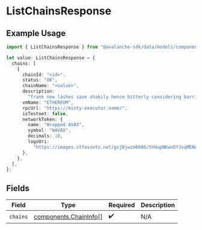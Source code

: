 # ListChainsResponse

## Example Usage

```typescript
import { ListChainsResponse } from "@avalanche-sdk/data/models/components";

let value: ListChainsResponse = {
  chains: [
    {
      chainId: "<id>",
      status: "OK",
      chainName: "<value>",
      description:
        "frank now lashes save shakily hence bitterly considering barring above",
      vmName: "ETHEREUM",
      rpcUrl: "https://minty-executor.name/",
      isTestnet: false,
      networkToken: {
        name: "Wrapped AVAX",
        symbol: "WAVAX",
        decimals: 18,
        logoUri:
          "https://images.ctfassets.net/gcj8jwzm6086/5VHupNKwnDYJvqMENeV7iJ/fdd6326b7a82c8388e4ee9d4be7062d4/avalanche-avax-logo.svg",
      },
    },
  ],
};
```

## Fields

| Field                                                          | Type                                                           | Required                                                       | Description                                                    |
| -------------------------------------------------------------- | -------------------------------------------------------------- | -------------------------------------------------------------- | -------------------------------------------------------------- |
| `chains`                                                       | [components.ChainInfo](../../models/components/chaininfo.md)[] | :heavy_check_mark:                                             | N/A                                                            |